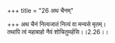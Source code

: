 +++
title = "26 अथ चैनम्"

+++
अथ चैनं नित्यजातं नित्यं वा मन्यसे मृतम्।  
तथापि त्वं महाबाहो नैवं शोचितुमर्हसि।।2.26।।